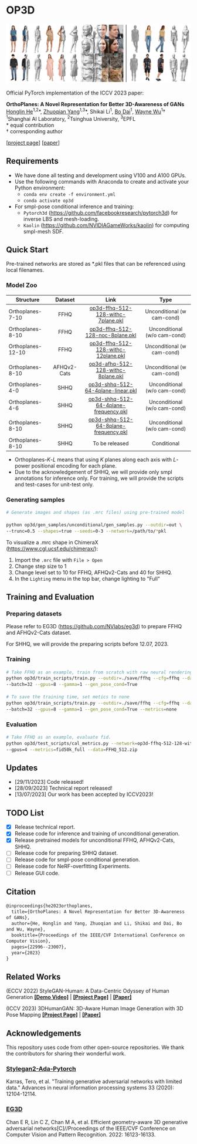 # OP3D
![Teaser image](./docs/teaser.png)

Official PyTorch implementation of the ICCV 2023 paper:

**OrthoPlanes: A Novel Representation for Better 3D-Awareness of GANs**<br>
[Honglin He](https://dhlinv.github.io/)<sup>1,2</sup>\*, [Zhuoqian Yang](https://yzhq97.github.io/)<sup>1,3</sup>\*, Shikai Li<sup>1</sup>, [Bo Dai](http://daibo.info/)<sup>1</sup>, [Wayne Wu](https://wywu.github.io/)<sup>1</sup>† <br>
<sup>1</sup>Shanghai AI Laboratory, <sup>2</sup>Tsinghua University, <sup>3</sup>EPFL
<br>\* equal contribution
<br>† corresponding author

[[project page](https://orthoplanes.github.io)] [[paper](https://arxiv.org/abs/2309.15830)]

## Requirements

* We have done all testing and development using V100 and A100 GPUs.
* Use the following commands with Anaconda to create and activate your Python environment:
  - `conda env create -f environment.yml`
  - `conda activate op3d`
* For smpl-pose conditional inference and training:
  - `Pytorch3d` (https://github.com/facebookresearch/pytorch3d) for inverse LBS and mesh-loading.
  - `Kaolin` (https://github.com/NVIDIAGameWorks/kaolin) for computing smpl-mesh SDF.

## Quick Start
Pre-trained networks are stored as *.pkl files that can be referenced using local filenames.

### Model Zoo
| Structure | Dataset | Link | Type |
| --------- |:-------------------:| :-------------------:| :-------------------:|
| Orthoplanes-7-10 | FFHQ | [op3d-ffhq-512-128-withc-7plane.pkl](https://drive.google.com/file/d/1sCWEz-CWYZqT_T30l2qI7Z81jeCRg4iU/view)| Unconditional (w cam-cond) |
| Orthoplanes-8-10 | FFHQ  | [op3d-ffhq-512-128-noc-8plane.pkl](https://drive.google.com/file/d/1tiQ-5Phm9c5gpmnh0Ou-Q251keV3pwvR/view)| Unconditional (w/o cam-cond) |
| Orthoplanes-12-10 | FFHQ | [op3d-ffhq-512-128-withc-12plane.pkl](https://drive.google.com/file/d/1gR-NyfDLZGcPD1lmM_W1ptxatP4f1OSv/view)| Unconditional (w cam-cond) |
| Orthoplanes-8-10 | AFHQv2-Cats | [op3d-afhq-512-128-withc-8plane.pkl](https://drive.google.com/file/d/1xc-Zzh42NAtXdGvbOE1NtWICsKK6m-m5/view)| Unconditional (w cam-cond)|
| Orthoplanes-4-0 | SHHQ | [op3d-shhq-512-64-4plane-linear.pkl](https://drive.google.com/file/d/17wySk8Fh-mIB7FG2dSWqNbjELx7pBycC/view)| Unconditional (w/o cam-cond)|
| Orthoplanes-4-6 | SHHQ | [op3d-shhq-512-64-4plane-frequency.pkl](https://drive.google.com/file/d/1eIHBWjOxa5AP2pcSrX780sGXvybdvT5c/view)| Unconditional (w/o cam-cond)|
| Orthoplanes-8-10 | SHHQ | [op3d-shhq-512-64-8plane-frequency.pkl](https://drive.google.com/file/d/15dlp1r2UvrlIZHNvS02QcBhNbjJf_6Ba/view)| Unconditional (w/o cam-cond)|
| Orthoplanes-8-10 | SHHQ | To be released | Conditional |

- Orthoplanes-$K$-$L$ means that using $K$ planes along each axis with $L$-power positional encoding for each plane.
- Due to the acknowledgement of SHHQ, we will provide only smpl annotations for inference only. For training, we will provide the scripts and test-cases for unit-test only.

### Generating samples
```.bash
# Generate images and shapes (as .mrc files) using pre-trained model

python op3d/gen_samples/unconditional/gen_samples.py --outdir=out \
--trunc=0.5 --shapes=true --seeds=0-3 --network=/path/to/*pkl
```

To visualize a .mrc shape in ChimeraX (https://www.cgl.ucsf.edu/chimerax/):
1. Import the `.mrc` file with `File > Open`
2. Change step size to 1
3. Change level set to 10 for FFHQ, AFHQv2-Cats and 40 for SHHQ.
4. In the `Lighting` menu in the top bar, change lighting to "Full"

## Training and Evaluation
### Preparing datasets
Please refer to EG3D (https://github.com/NVlabs/eg3d) to prepare FFHQ and AFHQv2-Cats dataset. 

For SHHQ, we will provide the preparing scripts before 12.07, 2023.

### Training
```.bash
# Take FFHQ as an example, train from scratch with raw neural rendering resolution=64, using 8 GPUs.
python op3d/train_scripts/train.py --outdir=./save/ffhq --cfg=ffhq --data=FFHQ_512.zip \ 
--batch=32 --gpus=8 --gamma=1 --gen_pose_cond=True

# To save the training time, set metics to none
python op3d/train_scripts/train.py --outdir=./save/ffhq --cfg=ffhq --data=FFHQ_512.zip \ 
--batch=32 --gpus=8 --gamma=1 --gen_pose_cond=True --metrics=none
```

### Evaluation
```.bash
# Take FFHQ as an example, evaluate fid.
python op3d/test_scripts/cal_metrics.py --network=op3d-ffhq-512-128-withc-12plane.pkl \
--gpus=4 --metrics=fid50k_full --data=FFHQ_512.zip
```

## Updates
- [29/11/2023] Code released!
- [28/09/2023] Technical report released!
- [13/07/2023] Our work has been accepted by ICCV2023!

## TODO List
- [x] Release technical report.
- [x] Release code for inference and training of unconditional generation.
- [x] Release pretrained models for unconditional FFHQ, AFHQv2-Cats, SHHQ.
- [ ] Release code for preparing SHHQ dataset.
- [ ] Release code for smpl-pose conditional generation.
- [ ] Release code for NeRF-overfitting Experiments.
- [ ] Release GUI code.

## Citation

```
@inproceedings{he2023orthoplanes,
  title={OrthoPlanes: A Novel Representation for Better 3D-Awareness of GANs},
  author={He, Honglin and Yang, Zhuoqian and Li, Shikai and Dai, Bo and Wu, Wayne},
  booktitle={Proceedings of the IEEE/CVF International Conference on Computer Vision},
  pages={22996--23007},
  year={2023}
}
```

## Related Works
(ECCV 2022) StyleGAN-Human: A Data-Centric Odyssey of Human Generation 
**[[Demo Video]](https://youtu.be/nIrb9hwsdcI)** | **[[Project Page]](https://stylegan-human.github.io/)** | **[[Paper]](https://arxiv.org/pdf/2204.11823.pdf)**

(ICCV 2023) 3DHumanGAN: 3D-Aware Human Image Generation with 3D Pose Mapping
**[[Project Page]](https://3dhumangan.github.io/)** | **[[Paper]](https://arxiv.org/pdf/2212.07378.pdf)**

## Acknowledgements
This repository uses code from other open-source repositories. We thank the contributors for sharing their wonderful work.
### [Stylegan2-Ada-Pytorch](https://github.com/NVlabs/stylegan2-ada-pytorch)
Karras, Tero, et al. "Training generative adversarial networks with limited data." Advances in neural information processing systems 33 (2020): 12104-12114.
### [EG3D](https://github.com/NVlabs/eg3d)
Chan E R, Lin C Z, Chan M A, et al. Efficient geometry-aware 3D generative adversarial networks[C]//Proceedings of the IEEE/CVF Conference on Computer Vision and Pattern Recognition. 2022: 16123-16133.
